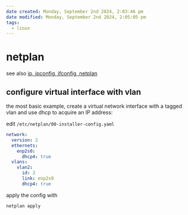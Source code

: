 ```yaml
---
date created: Monday, September 2nd 2024, 2:03:46 pm
date modified: Monday, September 2nd 2024, 2:05:05 pm
tags:
  - linux
---
```


# netplan

see also [ip, ipconfig, ifconfig, netplan](ip,%20ipconfig,%20ifconfig,%20netplan.md)

## configure virtual interface with vlan

the most basic example, create a virtual network interface with a tagged vlan and use dhcp to acquire an IP address:

edit `/etc/netplan/00-installer-config.yaml`

```yaml
network:
  version: 2
  ethernets:
    enp2s0:
      dhcp4: true
  vlans:
    vlan2:
      id: 2
      link: enp2s0
      dhcp4: true
```

apply the config with

```shell
netplan apply
```
